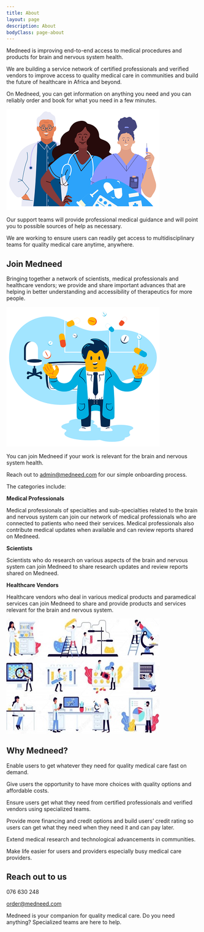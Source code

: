 ```yaml
---
title: About
layout: page
description: About
bodyClass: page-about
---
```



Medneed is improving end-to-end access to medical procedures and products for brain and nervous system health. 

We are building a service network of certified professionals and verified vendors to improve access to quality medical care in communities and build the future of healthcare in Africa and beyond. 

On Medneed, you can get information on anything you need and you can reliably order and book for what you need in a few minutes. 

![Support patient](/images/illustrations/med-pros.png)

Our support teams will provide professional medical guidance and will point you to possible sources of help as necessary. 

We are working to ensure users can readily get access to multidisciplinary teams for quality medical care anytime, anywhere.

## Join Medneed
Bringing together a network of scientists, medical professionals and healthcare vendors; we provide and share important advances that are helping in better understanding and accessibility of therapeutics for more people. 

![Support patient](/images/illustrations/doc-pharm.png)

You can join Medneed if your work is relevant for the brain and nervous system health.
	
Reach out to admin@medneed.com for our simple onboarding process.

The categories include:

**Medical Professionals**

Medical professionals of specialties and sub-specialties related to the brain and nervous system can join our network of medical professionals who are connected to patients who need their services. Medical professionals also contribute medical updates when available and can review reports shared on Medneed.

**Scientists**

Scientists who do research on various aspects of the brain and nervous system can join Medneed to share research updates and review reports shared on Medneed.

**Healthcare Vendors**

Healthcare vendors who deal in various medical products and paramedical services can join Medneed to share and provide products and services relevant for the brain and nervous system.


![Medical Equipment](/images/illustrations/med-equipment.jpg)

## Why Medneed?

Enable users to get whatever they need for quality medical care fast on demand.

Give users the opportunity to have more choices with quality options and affordable costs.

Ensure users get what they need from certified professionals and verified vendors using specialized teams.

Provide more financing and credit options and build users’ credit rating so users can get what they need when they need it and can pay later.

Extend medical research and technological advancements in communities.

Make life easier for users and providers especially busy medical care providers.


## Reach out to us

076 630 248

order@medneed.com

Medneed is your companion for quality medical care. Do you need anything? Specialized teams are here to help.

